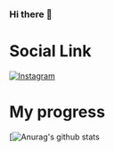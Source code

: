 ### Hi there 👋
# Social Link
[![Instagram](https://img.shields.io/badge/-Instagram-090909?style=for-the-badge&logo=Instagram)](https://www.instagram.com/danik_volt/)
# My progress
[![Anurag's github stats](https://github-readme-stats.vercel.app/api?DanikVolt=anuraghazra&count_private=true)
